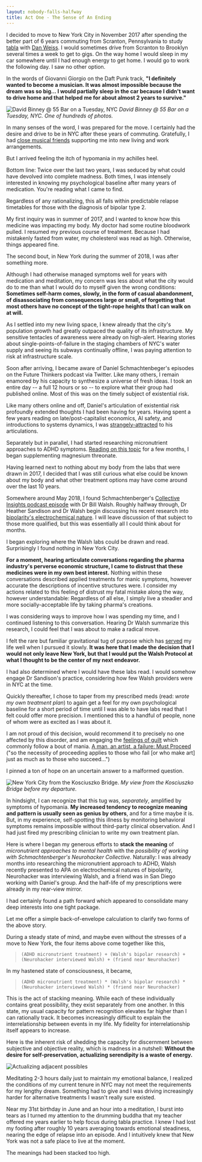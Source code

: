 ```yaml
---
layout: nobody-falls-halfway
title: Act One - The Sense of An Ending
---
```


I decided to move to New York City in November 2017 after spending the better part of 6 years commuting from Scranton, Pennsylvania to study [tabla](/tabla) with [Dan Weiss](http://www.danweiss.net). I would sometimes drive from Scranton to Brooklyn several times a week to get to gigs. On the way home I would sleep in my car somewhere until I had enough energy to get home. I would go to work the following day. I saw no other option.

In the words of Giovanni Giorgio on the Daft Punk track, **"I definitely wanted to become a musician. It was almost impossible because the dream was so big... I would partially sleep in the car
because I didn't want to drive home and that helped me for about almost 2 years to survive."**

![David Binney @ 55 Bar on a Tuesday, NYC](/assets/binney.png)
*David Binney @ 55 Bar on a Tuesday, NYC. One of hundreds of photos.* 


In many senses of the word, I was prepared for the move. I certainly had the desire and drive to be in NYC after these years of commuting. Gratefully, I had [close musical friends](http://www.samarthnagarkar.com) supporting me into new living and work arrangements. 

But I arrived feeling the itch of hypomania in my achilles heel.

Bottom line: Twice over the last two years, I was seduced by what could have devolved into complete madness. Both times, I was intensely interested in knowing my psychological baseline after many years of medication. You're reading what I came to find.

Regardless of any rationalizing, this all falls within predictable relapse timetables for those with the diagnosis of bipolar type 2. 

My first inquiry was in summer of 2017, and I wanted to know how this medicine was impacting my body. My doctor had some routine bloodwork pulled. I resumed my previous course of treatment. Because I had mistakenly fasted from water, my cholesterol was read as high. Otherwise, things appeared fine.

The second bout, in New York during the summer of 2018, I was after something more.

Although I had otherwise managed symptoms well for years with medication and meditation, my concern was less about what the city would do to me than what I would do to myself given the wrong conditions: **Sometimes self-harm comes, slowly, in the form of casual abandonment, of disassociating from consequences large or small, of forgetting that most others have no concept of the tight-rope heights that I can walk on at will.**

As I settled into my new living space, I knew already that the city's population growth had greatly outpaced the quality of its infrastructure. My sensitive tentacles of awareness were already on high-alert. Hearing stories about single-points-of-failure in the staging chambers of NYC's water supply and seeing its subways continually offline, I was paying attention to risk at infrastructure scale.

Soon after arriving, I became aware of Daniel Schmachtenbeger's episodes on the Future Thinkers podcast via Twitter. Like many others, I remain enamored by his capacity to synthesize a universe of fresh ideas. I took an entire day -- a full 12 hours or so -- to explore what their group had published online. Most of this was on the timely subject of existential risk.

Like many others online and off, Daniel's articulation of existential risk profoundly extended thoughts I had been having for years. Having spent a few years reading on late/post-capitalist economics, AI safety, and introductions to systems dynamics, I was [strangely-attracted](https://en.wikipedia.org/wiki/Attractor#Strange_attractor) to his articulations.

Separately but in parallel, I had started researching micronutrient approaches to ADHD symptoms. [Reading on this topic](http://a.co/d/6IFBIF4) for a few months, I began supplementing magnesium threonate.

Having learned next to nothing about my body from the labs that were drawn in 2017, I decided that I was still curious what else could be known about my body and what other treatment options may have come around over the last 10 years. 

Somewhere around May 2018, I found Schmachtenberger's [Collective Insights podcast episode](https://neurohacker.com/how-nutrient-based-psychiatry-is-revolutionizing-mental-health-with-dr-bill-walsh) with Dr Bill Walsh. Roughly halfway through, Dr Heather Sandison and Dr Walsh begin discussing his recent research into [bipolarity's electrochemical nature](https://doi.org/10.1016/j.tins.2017.10.006). I will leave discussion of that subject to those more qualified, but this was essentially all I could think about for months.

I began exploring where the Walsh labs could be drawn and read. Surprisingly I found nothing in New York City.

**For a moment, hearing articulate conversations regarding the pharma industry's perverse economic structure, I came to distrust that these medicines were in my own best interest.** Nothing within these conversations described applied treatments for manic symptoms, however accurate the descriptions of incentive structures were. I consider my actions related to this feeling of distrust my fatal mistake along the way, however understandable: Regardless of all else, I simply live a steadier and more socially-acceptable life by taking pharma's creations.

I was considering ways to improve how I was spending my time, and I continued listening to this conversation. Hearing Dr Walsh summarize this research, I could feel that I was about to make a radical move. 

I felt the rare but familiar gravitational tug of purpose which has [served](/tabla) my life well when I pursued it slowly. **It was here that I made the decision that I would not only leave New York, but that I would put the Walsh Protocol at what I thought to be the center of my next endeavor.**

I had also determined where I would have these labs read. I would somehow engage Dr Sandison's practice, considering how few Walsh providers were in NYC at the time.

Quickly thereafter, I chose to taper from my prescribed meds (read: *wrote my own treatment plan*) to again get a feel for my own psychological baseline for a short period of time until I was able to have labs read that I felt could offer more precision. I mentioned this to a handful of people, none of whom were as excited as I was about it.

I am not proud of this decision, would recommend it to precisely no one affected by this disorder, and am engaging the [feelings of guilt](https://www.theguardian.com/books/2013/apr/26/human-touch-in-bipolar-times) which commonly follow a bout of mania. [A man, an artist, a failure: Must Proceed](http://www.graceguts.com/essays/the-tiny-room-the-jottings-of-e-e-cummings) ("so the necessity of proceeding applies to those who fail [or who make art] just as much as to those who succeed...")

I pinned a ton of hope on an uncertain answer to a malformed question.

![New York City from the Kosciuszko Bridge.](/assets/nyc.png)
_My view from the Kosciuszko Bridge before my departure._

In hindsight, I can recognize that this tug was, *separately*, amplified by symptoms of hypomania. **My increased tendency to recognize meaning and pattern is usually seen as genius by others**, and for a time maybe it is. But, in my experience, self-spotting this illness by monitoring behavioral symptoms remains impossible without third-party clinical observation. And I had just fired my prescribing clinician to write my own treatment plan.

Here is where I began my generous efforts to **stack the meaning** of *micronutrient approaches to mental health* with the *possibility of working with Schmachtenberger's Neurohacker Collective*. Naturally: I was already months into researching the micronutrient approach to ADHD, Walsh recently presented to APA on electrochemical natures of bipolarity, Neurohacker was interviewing Walsh, and a friend was in San Diego working with Daniel's group. And the half-life of my prescriptions were already in my rear-view mirror.

I had certainly found a path forward which appeared to consolidate many deep interests into one tight package. 

Let me offer a simple back-of-envelope calculation to clarify two forms of the above story. 

During a steady state of mind, and maybe even without the stresses of a move to New York, the four items above come together like this,

> `(ADHD micronutrient treatment) + (Walsh's bipolar research) +  (Neurohacker interviewed Walsh) + (friend near Neurohacker)`

In my hastened state of consciousness, it became,

> `(ADHD micronutrient treatment) * (Walsh's bipolar research) * (Neurohacker interviewed Walsh) * (friend near Neurohacker)`

This is the act of stacking meaning. While each of these individually contains great possibility, they exist separately from one another. In this state, my usual capacity for pattern recognition elevates far higher than I can rationally track. It becomes increasingly difficult to explain the interrelationship between events in my life. My fidelity for interrelationship itself appears to increase. 

Here is the inherent risk of shedding the capacity for discernment between subjective and objective reality, which is madness in a nutshell: **Without the desire for self-preservation, actualizing serendipity is a waste of energy.** 

![Actualizing adjacent possibles](/assets/possibles.jpg)

Meditating 2-3 hours daily just to maintain my emotional balance, I realized the conditions of my current tenure in NYC may not meet the requirements for my lengthy dream. Something had to give and I was driving increasingly harder for alternative treatments I wasn't really sure existed.

Near my 31st birthday in June and an hour into a meditation, I burst into tears as I turned my attention to the drumming buddha that my teacher  offered me years earlier to help focus during tabla practice. I knew I had lost my footing after roughly 10 years averaging towards emotional steadiness, nearing the edge of relapse into an episode. And I intuitively knew that New York was not a safe place to live at the moment.

The meanings had been stacked too high.
